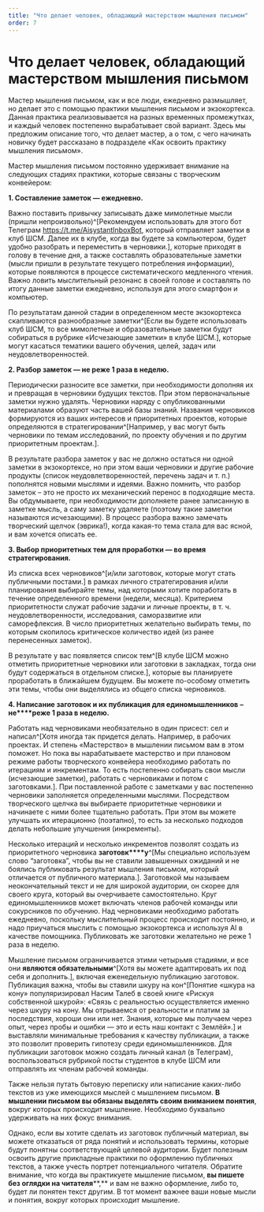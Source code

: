 ```yaml
---
title: "Что делает человек, обладающий мастерством мышления письмом"
order: 7
---
```


# Что делает человек, обладающий мастерством мышления письмом

Мастер мышления письмом, как и все люди, ежедневно размышляет, но делает это с помощью практики мышления письмом и экзокортекса. Данная практика реализовывается на разных временных промежутках, и каждый человек постепенно вырабатывает свой вариант. Здесь мы предложим описание того, что делает мастер, а о том, с чего начинать новичку будет рассказано в подразделе «Как освоить практику мышления письмом».

Мастер мышления письмом постоянно удерживает внимание на следующих стадиях практики, которые связаны с творческим конвейером:

**1. Составление заметок — ежедневно.**

Важно поставить привычку записывать даже мимолетные мысли (пришли непроизвольно)^[Рекомендуем использовать для этого бот Телеграм <https://t.me/AisystantInboxBot>, который отправляет заметки в клуб ШСМ. Далее их в клубе, когда вы будете за компьютером, будет удобно разобрать и переместить в черновики.], которые приходят в голову в течение дня, а также составлять образовательные заметки (мысли пришли в результате текущего потребления информации), которые появляются в процессе систематического медленного чтения. Важно ловить мыслительный резонанс в своей голове и составлять по итогу данные заметки ежедневно, используя для этого смартфон и компьютер.

По результатам данной стадии в определенном месте экзокортекса скапливаются разнообразные заметки^[Если вы будете использовать клуб ШСМ, то все мимолетные и образовательные заметки будут собираться в рубрике «Исчезающие заметки» в клубе ШСМ.], которые могут касаться тематики вашего обучения, целей, задач или неудовлетворенностей.

**2. Разбор заметок — не реже 1 раза в неделю.**

Периодически разносите все заметки, при необходимости дополняя их и превращая в черновики будущих текстов. При этом первоначальные заметки нужно удалять. Черновики наряду с опубликованными материалами образуют часть вашей базы знаний. Названия черновиков формируются из ваших интересов и приоритетных проектов, которые определяются в стратегировании^[Например, у вас могут быть черновики по темам исследований, по проекту обучения и по другим приоритетным проектам.].

В результате разбора заметок у вас не должно остаться ни одной заметки в экзокортексе, но при этом ваши черновики и другие рабочие продукты (список неудовлетворенностей, перечень задач и т. п.) пополнятся новыми мыслями и идеями. Важно помнить, что разбор заметок – это не просто их механический перенос в подходящие места. Вы обдумываете, при необходимости дополняете ранее записанную в заметке мысль, а саму заметку удаляете (поэтому такие заметки называются исчезающими). В процесс разбора важно замечать творческий щелчок (эврика!), когда какая-то тема стала для вас ясной, и вам хочется описать ее.

**3. Выбор приоритетных тем для проработки — во время стратегирования.**

Из списка всех черновиков^[и/или заготовок, которые могут стать публичными постами.] в рамках личного стратегирования и/или планирования выбирайте темы, над которыми хотите поработать в течение определенного времени (недели, месяца). Критерием приоритетности служат рабочие задачи и личные проекты, в т. ч. неудовлетворенности, исследования, саморазвитие или саморефлексия. В число приоритетных желательно выбирать темы, по которым скопилось критическое количество идей (из ранее перенесенных заметок).

В результате у вас появляется список тем^[В клубе ШСМ можно отметить приоритетные черновики или заготовки в закладках, тогда они будут содержаться в отдельном списке.], которые вы планируете проработать в ближайшем будущем. Вы можете по-особому отметить эти темы, чтобы они выделялись из общего списка черновиков.

**4. Написание заготовок и их публикация для единомышленников** **–** **не****реже 1 раза в неделю.**

Работать над черновиками необязательно в один присест: сел и написал^[Хотя иногда так придется делать. Например, в рабочих проектах. И степень «Мастерство» в мышлении письмом вам в этом поможет. Но пока вы нарабатываете мастерство и при плановом режиме работы творческого конвейера необходимо работать по итерациям и инкрементам. То есть постепенно собирать свои мысли (исчезающие заметки), работать с черновиками и потом с заготовками.]. При поставленной работе с заметками у вас постепенно черновики заполняется определенными мыслями. Посредством творческого щелчка вы выбираете приоритетные черновики и начинаете с ними более тщательно работать. При этом вы можете улучшать их итерационно (поэтапно), то есть за несколько подходов делать небольшие улучшения (инкременты).

Несколько итераций и несколько инкрементов позволят создать из приоритетного черновика **заготовк****у**^[Мы специально используем слово “заготовка”, чтобы вы не ставили завышенных ожиданий и не боялись публиковать результат мышления письмом, который отличается от публичного материала.]. Заготовкой мы называем неокончательный текст и не для широкой аудитории, он скорее для своего круга, который вы очерчиваете самостоятельно. Круг единомышленников может включать членов рабочей команды или сокурсников по обучению. Над черновиками необходимо работать ежедневно, поскольку мыслительный процесс происходит постоянно, и надо приучаться мыслить с помощью экзокортекса и используя AI в качестве помощника. Публиковать же заготовки желательно не реже 1 раза в неделю.

Мышление письмом ограничивается этими четырьмя стадиями, и все они **являются обязательными**^[Хотя вы можете адаптировать их под себя и дополнить.], включая еженедельную публикацию заготовок. Публикация важна, чтобы вы ставили шкуру на кон^[Понятие «шкура на кону» популяризировал Насим Талеб в своей книге «Рискуя собственной шкурой»: «Связь с реальностью осуществляется именно через шкуру на кону. Мы отрываемся от реальности и платим за последствия, хороши они или нет. Знания, которые мы получаем через опыт, через пробы и ошибки — это и есть наш контакт с Землёй».] и выставляли минимальные требования к качеству публикации, а также это позволит проверить гипотезу среди единомышленников. Для публикации заготовок можно создать личный канал (в Телеграм), воспользоваться рубрикой посты студентов в клубе ШСМ или отправлять их членам рабочей команды.

Также нельзя путать бытовую переписку или написание каких-либо текстов из уже имеющихся мыслей с мышлением письмом. **В мышлении письмом вы обязаны выделять своим вниманием понятия**, вокруг которых происходит мышление. Необходимо буквально удерживать на них фокус внимания.

Однако, если вы хотите сделать из заготовок публичный материал, вы можете отказаться от ряда понятий и использовать термины, которые будут понятны соответствующей целевой аудитории. Будет полезным освоить другие прикладные практики по оформлению публичных текстов, а также учесть портрет потенциального читателя. Обратите внимание, что когда вы практикуете мышление письмом, **вы пиш****е****те без оглядки на читателя****,** и вам не важно оформление, либо то, будет ли понятен текст другим. В тот момент важнее ваши новые мысли и понятия, вокруг которых происходит мышление.
